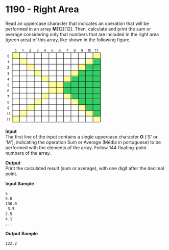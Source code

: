 # 1190 - Right Area

Read an uppercase character that indicates an operation that will be performed in an array **M**[12][12]. Then, calculate and print the sum or average considering only that numbers that are included in the right area (green area) of this array, like shown in the following figure.

![1190_RightArea.webp](https://github.com/ricrochads/beecrowd-solutions/blob/main/01.Beginner/1190%20-%20Right%20Area/1190_RightArea.webp)

**Input**<br>
The first line of the input contains a single uppercase character **O** ('S' or 'M'), indicating the operation Sum or Average (Média in portuguese) to be performed with the elements of the array. Follow 144 floating-point numbers of the array.

**Output**<br>
Print the calculated result (sum or average), with one digit after the decimal point.

**Input Sample**
````
S 
5.0 
130.0 
-3.5 
2.5 
4.1 
...
````

**Output Sample**
````
122.2
````